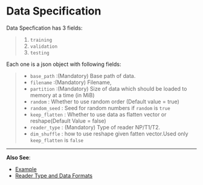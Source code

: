Data Specification
====================

Data Specfication has 3 fields:

> 1. `training`
> 2. `validation`
> 3. `testing`

Each one is a json object with following fields:

> * `base_path` :(Mandatory) Base path of data.
> * `filename` :(Mandatory) Filename,
> * `partition` :(Mandatory) Size of data which should be loaded to memory at a time (in MiB)
> * `random` : Whether to use random order (Default value = true)
> * `random_seed` : Seed for random numbers if `random` is `true`
> * `keep_flatten` : Whether to use data as flatten vector or reshape(Default Value = false)
> * `reader_type` : (Mandatory) Type of reader NP/T1/T2.
> * `dim_shuffle` : how to use reshape given fatten vector.Used only `keep_flatten` is `false`

_____________________________________________________________________________________________

**Also See**: 

* [Example](../sample_config/MNIST/CNN/data_spec.json)
* [Reader Type and Data Formats](DataFormats.md)
